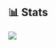 ﻿## 📊 Stats

<div>
  <a href="https://github.com/tomori-hikage">
    <align="left" img src="https://github-readme-stats.vercel.app/api?username=tomori-hikage&count_private=true&show_icons=true&include_all_commits=true&theme=nord">
  </a>
  <a href="https://github.com/tomori-hikage">
    <img src="https://github-readme-stats.vercel.app/api/top-langs/?username=tomori-hikage&layout=compact&theme=nord">
  </a>
</div>